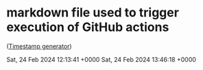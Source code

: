 # markdown file used to trigger execution of GitHub actions

([Timestamp generator](https://timestampgenerator.com/))

Sat, 24 Feb 2024 12:13:41 +0000
Sat, 24 Feb 2024 13:46:18 +0000